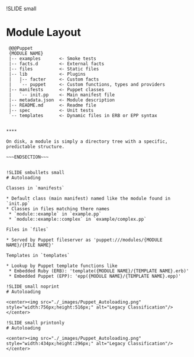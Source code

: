 !SLIDE small
# Module Layout

     @@@Puppet
     {MODULE NAME}
     |-- examples       <- Smoke tests
     |-- facts.d        <- External facts
     |-- files          <- Static files
     |-- lib            <- Plugins
     |   |-- facter     <- Custom facts
     |   `-- puppet     <- Custom functions, types and providers
     |-- manifests      <- Puppet classes
     |   `-- init.pp    <- Main manifest file
     |-- metadata.json  <- Module description
     |-- README.md      <- Readme file
     |-- spec           <- Unit tests
     `-- templates      <- Dynamic files in ERB or EPP syntax

~~~SECTION:handouts~~~

****

On disk, a module is simply a directory tree with a specific, predictable structure.

~~~ENDSECTION~~~


!SLIDE smbullets small
# Autoloading

Classes in `manifests`

* Default class (main manifest) named like the module found in `init.pp`
* Classes in files matching there names
 * `module::example` in `example.pp`
 * `module::example::complex` in `example/complex.pp`

Files in `files`

* Served by Puppet fileserver as 'puppet:///modules/{MODULE NAME}/{FILE NAME}'

Templates in `templates`

* Lookup by Puppet template functions like
 * Embedded Ruby (ERB): 'template({MODULE NAME}/{TEMPLATE NAME}.erb)'
 * Embedded Puppet (EPP): 'epp({MODULE NAME}/{TEMPLATE NAME}.epp)'

!SLIDE small noprint
# Autoloading

<center><img src="./_images/Puppet_Autoloading.png" style="width:756px;height:516px;" alt="Legacy Classification"/></center>

!SLIDE small printonly
# Autoloading

<center><img src="./_images/Puppet_Autoloading.png" style="width:434px;height:296px;" alt="Legacy Classification"/></center>
